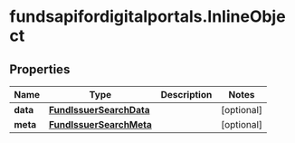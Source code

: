 # fundsapifordigitalportals.InlineObject

## Properties

Name | Type | Description | Notes
------------ | ------------- | ------------- | -------------
**data** | [**FundIssuerSearchData**](FundIssuerSearchData.md) |  | [optional] 
**meta** | [**FundIssuerSearchMeta**](FundIssuerSearchMeta.md) |  | [optional] 


